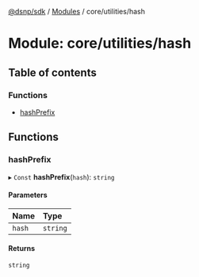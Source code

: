 [@dsnp/sdk](../README.md) / [Modules](../modules.md) / core/utilities/hash

# Module: core/utilities/hash

## Table of contents

### Functions

- [hashPrefix](core_utilities_hash.md#hashprefix)

## Functions

### hashPrefix

▸ `Const` **hashPrefix**(`hash`): `string`

#### Parameters

| Name | Type |
| :------ | :------ |
| `hash` | `string` |

#### Returns

`string`
